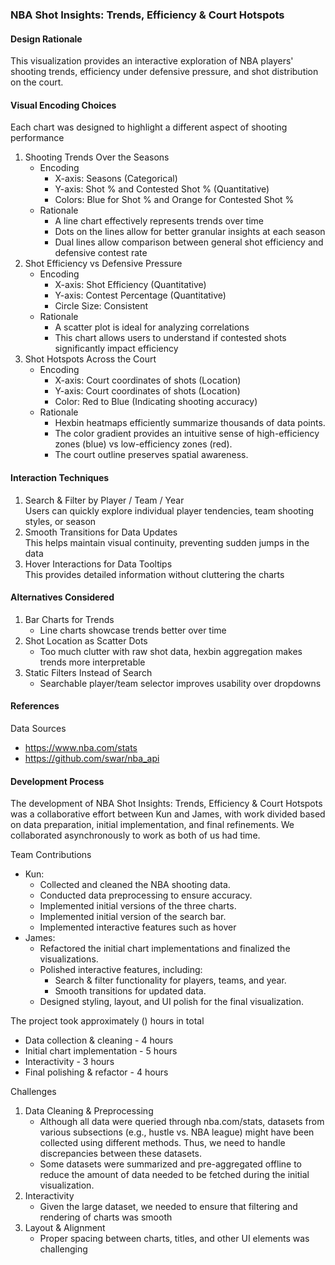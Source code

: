 ### NBA Shot Insights: Trends, Efficiency & Court Hotspots

#### Design Rationale
This visualization provides an interactive exploration of NBA players' shooting trends, efficiency under defensive pressure, and shot distribution on the court.

#### Visual Encoding Choices
Each chart was designed to highlight a different aspect of shooting performance
1. Shooting Trends Over the Seasons
    - Encoding
        - X-axis: Seasons (Categorical)
        - Y-axis: Shot % and Contested Shot % (Quantitative)
        - Colors: Blue for Shot % and Orange for Contested Shot %
    - Rationale
        - A line chart effectively represents trends over time
        - Dots on the lines allow for better granular insights at each season
        - Dual lines allow comparison between general shot efficiency and defensive contest rate
2. Shot Efficiency vs Defensive Pressure
    - Encoding
        - X-axis: Shot Efficiency (Quantitative)
        - Y-axis: Contest Percentage (Quantitative)
        - Circle Size: Consistent
    - Rationale
        - A scatter plot is ideal for analyzing correlations
        - This chart allows users to understand if contested shots significantly impact efficiency
3. Shot Hotspots Across the Court
    - Encoding
        - X-axis: Court coordinates of shots (Location)
        - Y-axis: Court coordinates of shots (Location)
        - Color: Red to Blue (Indicating shooting accuracy)
    - Rationale
        - Hexbin heatmaps efficiently summarize thousands of data points.
        - The color gradient provides an intuitive sense of high-efficiency zones (blue) vs low-efficiency zones (red).
        - The court outline preserves spatial awareness.

#### Interaction Techniques
1. Search & Filter by Player / Team / Year  
Users can quickly explore individual player tendencies, team shooting styles, or season
2. Smooth Transitions for Data Updates  
This helps maintain visual continuity, preventing sudden jumps in the data
3. Hover Interactions for Data Tooltips  
This provides detailed information without cluttering the charts

#### Alternatives Considered
1. Bar Charts for Trends
    - Line charts showcase trends better over time
2. Shot Location as Scatter Dots
    - Too much clutter with raw shot data, hexbin aggregation makes trends more interpretable
3. Static Filters Instead of Search
    - Searchable player/team selector improves usability over dropdowns

#### References
Data Sources
- https://www.nba.com/stats
- https://github.com/swar/nba_api

#### Development Process
The development of NBA Shot Insights: Trends, Efficiency & Court Hotspots was a collaborative effort between Kun and James, with work divided based on data preparation, initial implementation, and final refinements. We collaborated asynchronously to work as both of us had time. 

Team Contributions  
- Kun:
    - Collected and cleaned the NBA shooting data.
    - Conducted data preprocessing to ensure accuracy.
    - Implemented initial versions of the three charts.
    - Implemented initial version of the search bar.
    - Implemented interactive features such as hover
- James:
    - Refactored the initial chart implementations and finalized the visualizations.
    - Polished interactive features, including:
        - Search & filter functionality for players, teams, and year.
        - Smooth transitions for updated data.
    - Designed styling, layout, and UI polish for the final visualization.

The project took approximately () hours in total
- Data collection & cleaning - 4 hours
- Initial chart implementation - 5 hours
- Interactivity - 3 hours
- Final polishing & refactor - 4 hours

Challenges
1. Data Cleaning & Preprocessing
    - Although all data were queried through nba.com/stats, datasets from various subsections (e.g., hustle vs. NBA league) might have been collected using different methods. Thus, we need to handle discrepancies between these datasets.
    - Some datasets were summarized and pre-aggregated offline to reduce the amount of data needed to be fetched during the initial visualization.
2. Interactivity
    - Given the large dataset, we needed to ensure that filtering and rendering of charts was smooth
3. Layout & Alignment
    - Proper spacing between charts, titles, and other UI elements was challenging
